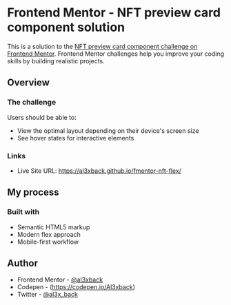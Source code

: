 # Frontend Mentor - NFT preview card component solution

This is a solution to the [NFT preview card component challenge on Frontend Mentor](https://www.frontendmentor.io/challenges/nft-preview-card-component-SbdUL_w0U). Frontend Mentor challenges help you improve your coding skills by building realistic projects.

## Overview

### The challenge

Users should be able to:

- View the optimal layout depending on their device's screen size
- See hover states for interactive elements

### Links

- Live Site URL: https://al3xback.github.io/fmentor-nft-flex/

## My process

### Built with

- Semantic HTML5 markup
- Modern flex approach
- Mobile-first workflow

## Author

- Frontend Mentor - [@al3xback](https://www.frontendmentor.io/profile/al3xback)
- Codepen - (https://codepen.io/Al3xback)
- Twitter - [@al3x_back](https://twitter.com/al3x_back)
